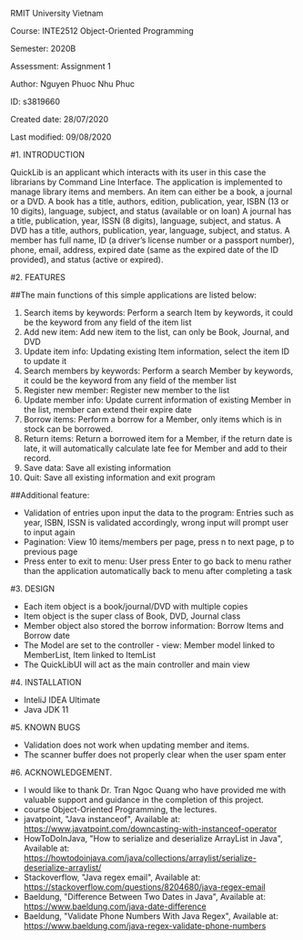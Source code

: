 RMIT University Vietnam

Course: INTE2512 Object-Oriented Programming

Semester: 2020B

Assessment: Assignment 1

Author: Nguyen Phuoc Nhu Phuc
  
ID: s3819660
  
Created  date: 28/07/2020
  
Last modified: 09/08/2020 
  

#1. INTRODUCTION

QuickLib is an applicant which interacts with its user in this case the librarians by Command Line Interface.
The application is implemented to manage library items and members. An item can either be a book, a journal or a DVD.
A book has a title, authors, edition, publication, year, ISBN (13 or 10 digits), language, subject, and status (available or on loan)
A journal has a title, publication, year, ISSN (8 digits), language, subject, and status.
A DVD has a title, authors, publication, year, language, subject, and status.
A member has full name, ID (a driver’s license number or a passport number), phone, email, address, expired date (same as the expired date of the ID provided), and status (active or expired).

#2. FEATURES

##The main functions of this simple applications are listed below:
1. Search items by keywords: Perform a search Item by keywords, it could be the keyword from any field of the item list
1. Add new item: Add new item to the list, can only be Book, Journal, and DVD
1. Update item info: Updating existing Item information, select the item ID to update it
1. Search members by keywords: Perform a search Member by keywords, it could be the keyword from any field of the member list 
1. Register new member: Register new member to the list
1. Update member info: Update current information of existing Member in the list, member can extend their expire date
1. Borrow items: Perform a borrow for a Member, only items which is in stock can be borrowed.
1. Return items: Return a borrowed item for a Member, if the return date is late, it will automatically calculate late fee for Member and add to their record.
1. Save data: Save all existing information
1. Quit: Save all existing information and exit program

##Additional feature:
 - Validation of entries upon input the data to the program: Entries such as year, ISBN, ISSN is validated accordingly, wrong input will prompt user to input again
 - Pagination: View 10 items/members per page, press n to next page, p to previous page
 - Press enter to exit to menu: User press Enter to go back to menu rather than the application automatically back to menu after completing a task

#3. DESIGN
- Each item object is a book/journal/DVD with multiple copies
- Item object is the super class of Book, DVD, Journal class
- Member object also stored the borrow information: Borrow Items and Borrow date
- The Model are set to the controller - view: Member model linked to MemberList, Item linked to ItemList
- The QuickLibUI will act as the main controller and main view

#4. INSTALLATION

- InteliJ IDEA Ultimate
- Java JDK 11

#5. KNOWN BUGS

- Validation does not work when updating member and items.
- The scanner buffer does not properly clear when the user spam enter

#6. ACKNOWLEDGEMENT.

- I would like to thank Dr. Tran Ngoc Quang who have provided me with valuable support and guidance in the completion of this project.
- course Object-Oriented Programming, the lectures.
- javatpoint, "Java instanceof", Available at: https://www.javatpoint.com/downcasting-with-instanceof-operator
- HowToDoInJava, "How to serialize and deserialize ArrayList in Java", Available at: https://howtodoinjava.com/java/collections/arraylist/serialize-deserialize-arraylist/
- Stackoverflow, "Java regex email", Available at: https://stackoverflow.com/questions/8204680/java-regex-email
- Baeldung, "Difference Between Two Dates in Java", Available at: https://www.baeldung.com/java-date-difference
- Baeldung, "Validate Phone Numbers With Java Regex", Available at: https://www.baeldung.com/java-regex-validate-phone-numbers
